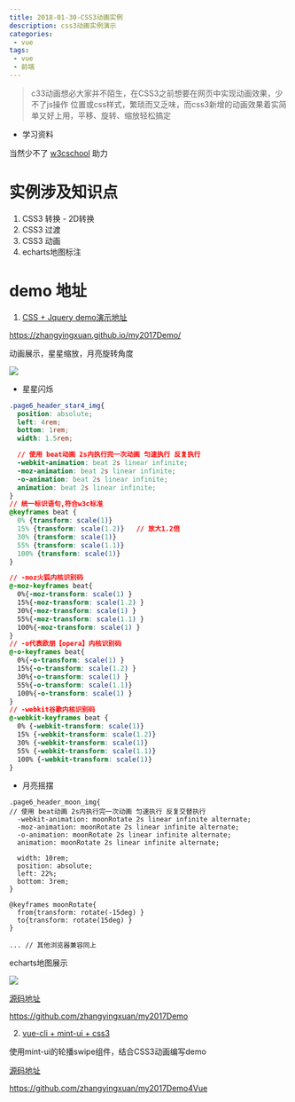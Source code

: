 ```yaml
---
title: 2018-01-30-CSS3动画实例
description: css3动画实例演示
categories:
 - vue
tags:
 - vue
 - 前端
---
```


> c33动画想必大家并不陌生，在CSS3之前想要在网页中实现动画效果，少不了js操作
> 位置或css样式，繁琐而又乏味，而css3新增的动画效果着实简单又好上用，平移、旋转、缩放轻松搞定

<!-- more -->
* 学习资料

当然少不了 [w3cschool](http://www.w3school.com.cn/css3/css3_animation.asp) 助力

# 实例涉及知识点
1. CSS3 转换 - 2D转换
2. CSS3 过渡
3. CSS3 动画
4. echarts地图标注

# demo 地址

1. [CSS + Jquery demo演示地址](https://zhangyingxuan.github.io/my2017Demo/)

https://zhangyingxuan.github.io/my2017Demo/

动画展示，星星缩放，月亮旋转角度

<img src='http://i2.bvimg.com/630937/f128ad442fc082a8.png'>

* 星星闪烁


``` CSS
.page6_header_star4_img{
  position: absolute;
  left: 4rem;
  bottom: 1rem;
  width: 1.5rem;

  // 使用 beat动画 2s内执行完一次动画 匀速执行 反复执行
  -webkit-animation: beat 2s linear infinite;
  -moz-animation: beat 2s linear infinite;
  -o-animation: beat 2s linear infinite;
  animation: beat 2s linear infinite;
}
// 统一标识语句,符合w3c标准
@keyframes beat {
  0% {transform: scale(1)}
  15% {transform: scale(1.2)}   // 放大1.2倍
  30% {transform: scale(1)}
  55% {transform: scale(1.1)}
  100% {transform: scale(1)}
}

// -moz火狐内核识别码
@-moz-keyframes beat{
  0%{-moz-transform: scale(1) }
  15%{-moz-transform: scale(1.2) }
  30%{-moz-transform: scale(1) }
  55%{-moz-transform: scale(1.1) }
  100%{-moz-transform: scale(1) }
}
// -o代表欧朋【opera】内核识别码
@-o-keyframes beat{
  0%{-o-transform: scale(1) }
  15%{-o-transform: scale(1.2) }
  30%{-o-transform: scale(1) }
  55%{-o-transform: scale(1.1)}
  100%{-o-transform: scale(1) }
}
// -webkit谷歌内核识别码
@-webkit-keyframes beat {
  0% {-webkit-transform: scale(1)}
  15% {-webkit-transform: scale(1.2)}
  30% {-webkit-transform: scale(1)}
  55% {-webkit-transform: scale(1.1)}
  100% {-webkit-transform: scale(1)}
}
```

* 月亮摇摆
```
.page6_header_moon_img{
// 使用 beat动画 2s内执行完一次动画 匀速执行 反复交替执行
  -webkit-animation: moonRotate 2s linear infinite alternate;
  -moz-animation: moonRotate 2s linear infinite alternate;
  -o-animation: moonRotate 2s linear infinite alternate;
  animation: moonRotate 2s linear infinite alternate;

  width: 10rem;
  position: absolute;
  left: 22%;
  bottom: 3rem;
}

@keyframes moonRotate{
  from{transform: rotate(-15deg) }
  to{transform: rotate(15deg) }
}

... // 其他浏览器兼容同上
```

echarts地图展示

<img src="http://i2.bvimg.com/630937/8955b417522eedd3.png"/>


[源码地址](https://github.com/zhangyingxuan/my2017Demo)

https://github.com/zhangyingxuan/my2017Demo

2. [vue-cli + mint-ui + css3](https://zhangyingxuan.github.io/my2017Demo4Vue/dist/)

使用mint-ui的轮播swipe组件，结合CSS3动画编写demo

[源码地址](https://github.com/zhangyingxuan/my2017Demo4Vue)

https://github.com/zhangyingxuan/my2017Demo4Vue
